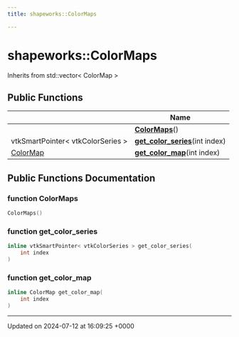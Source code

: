 ```yaml
---
title: shapeworks::ColorMaps

---
```


# shapeworks::ColorMaps





Inherits from std::vector< ColorMap >

## Public Functions

|                | Name           |
| -------------- | -------------- |
| | **[ColorMaps](../Classes/classshapeworks_1_1ColorMaps.md#function-colormaps)**() |
| vtkSmartPointer< vtkColorSeries > | **[get_color_series](../Classes/classshapeworks_1_1ColorMaps.md#function-get-color-series)**(int index) |
| [ColorMap](../Classes/classshapeworks_1_1ColorMap.md) | **[get_color_map](../Classes/classshapeworks_1_1ColorMaps.md#function-get-color-map)**(int index) |

## Public Functions Documentation

### function ColorMaps

```cpp
ColorMaps()
```


### function get_color_series

```cpp
inline vtkSmartPointer< vtkColorSeries > get_color_series(
    int index
)
```


### function get_color_map

```cpp
inline ColorMap get_color_map(
    int index
)
```


-------------------------------

Updated on 2024-07-12 at 16:09:25 +0000